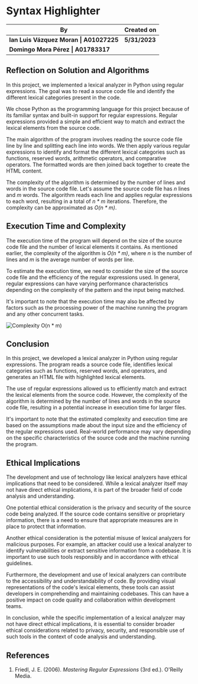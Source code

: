 # Syntax Highlighter

| By                                     | Created on       |
|----------------------------------------|------------------|
| **Ian Luis Vázquez Moran \| A01027225** | **5/31/2023**    |
| **Domingo Mora Pérez \| A01783317**      |                  |

## Reflection on Solution and Algorithms

In this project, we implemented a lexical analyzer in Python using regular expressions. The goal was to read a source code file and identify the different lexical categories present in the code.

We chose Python as the programming language for this project because of its familiar syntax and built-in support for regular expressions. Regular expressions provided a simple and efficient way to match and extract the lexical elements from the source code.

The main algorithm of the program involves reading the source code file line by line and splitting each line into words. We then apply various regular expressions to identify and format the different lexical categories such as functions, reserved words, arithmetic operators, and comparative operators. The formatted words are then joined back together to create the HTML content.

The complexity of the algorithm is determined by the number of lines and words in the source code file. Let's assume the source code file has *n* lines and *m* words. The algorithm reads each line and applies regular expressions to each word, resulting in a total of *n * m* iterations. Therefore, the complexity can be approximated as *O(n * m)*.

## Execution Time and Complexity

The execution time of the program will depend on the size of the source code file and the number of lexical elements it contains. As mentioned earlier, the complexity of the algorithm is *O(n * m)*, where *n* is the number of lines and *m* is the average number of words per line.

To estimate the execution time, we need to consider the size of the source code file and the efficiency of the regular expressions used. In general, regular expressions can have varying performance characteristics depending on the complexity of the pattern and the input being matched.

It's important to note that the execution time may also be affected by factors such as the processing power of the machine running the program and any other concurrent tasks.

![Complexity O(n * m)](https://www.lancaster.ac.uk/stor-i-student-sites/lidia-andre/wp-content/uploads/sites/22/2021/04/1_KfZYFUT2OKfjekJlCeYvuQ.jpeg)

## Conclusion

In this project, we developed a lexical analyzer in Python using regular expressions. The program reads a source code file, identifies lexical categories such as functions, reserved words, and operators, and generates an HTML file with highlighted lexical elements.

The use of regular expressions allowed us to efficiently match and extract the lexical elements from the source code. However, the complexity of the algorithm is determined by the number of lines and words in the source code file, resulting in a potential increase in execution time for larger files.

It's important to note that the estimated complexity and execution time are based on the assumptions made about the input size and the efficiency of the regular expressions used. Real-world performance may vary depending on the specific characteristics of the source code and the machine running the program.

## Ethical Implications

The development and use of technology like lexical analyzers have ethical implications that need to be considered. While a lexical analyzer itself may not have direct ethical implications, it is part of the broader field of code analysis and understanding.

One potential ethical consideration is the privacy and security of the source code being analyzed. If the source code contains sensitive or proprietary information, there is a need to ensure that appropriate measures are in place to protect that information.

Another ethical consideration is the potential misuse of lexical analyzers for malicious purposes. For example, an attacker could use a lexical analyzer to identify vulnerabilities or extract sensitive information from a codebase. It is important to use such tools responsibly and in accordance with ethical guidelines.

Furthermore, the development and use of lexical analyzers can contribute to the accessibility and understandability of code. By providing visual representations of the code's lexical elements, these tools can assist developers in comprehending and maintaining codebases. This can have a positive impact on code quality and collaboration within development teams.

In conclusion, while the specific implementation of a lexical analyzer may not have direct ethical implications, it is essential to consider broader ethical considerations related to privacy, security, and responsible use of such tools in the context of code analysis and understanding.


## **References**
1. Friedl, J. E. (2006). *Mastering Regular Expressions* (3rd ed.). O'Reilly Media.

